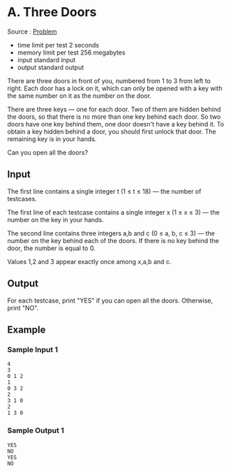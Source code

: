 # A. Three Doors

Source : [Problem](https://codeforces.com/problemset/problem/1709/A)

- time limit per test 2 seconds
- memory limit per test 256 megabytes
- input standard input
- output standard output

There are three doors in front of you, numbered from 1 to 3
from left to right. Each door has a lock on it, which can only be opened with a key with the same number on it as the number on the door.

There are three keys — one for each door. Two of them are hidden behind the doors, so that there is no more than one key behind each door. So two doors have one key behind them, one door doesn't have a key behind it. To obtain a key hidden behind a door, you should first unlock that door. The remaining key is in your hands.

Can you open all the doors?

## Input

The first line contains a single integer t (1 ≤ t ≤ 18) — the number of testcases.

The first line of each testcase contains a single integer x (1 ≤ x ≤ 3) — the number on the key in your hands.

The second line contains three integers a,b
and c (0 ≤ a, b, c ≤ 3) — the number on the key behind each of the doors. If there is no key behind the door, the number is equal to 0.

Values 1,2
and 3
appear exactly once among x,a,b
and c.

## Output

For each testcase, print "YES" if you can open all the doors. Otherwise, print "NO".

## Example

### Sample Input 1

    4
    3
    0 1 2
    1
    0 3 2
    2
    3 1 0
    2
    1 3 0

### Sample Output 1

    YES
    NO
    YES
    NO
